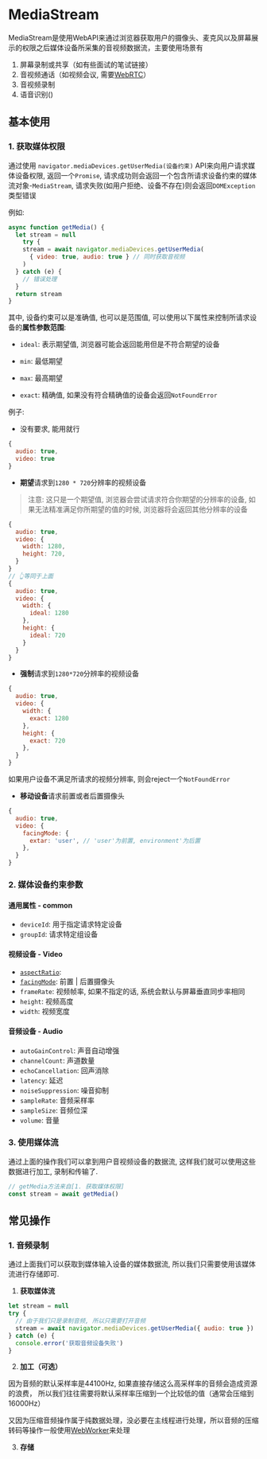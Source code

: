 # MediaStream

MediaStream是使用WebAPI来通过浏览器获取用户的摄像头、麦克风以及屏幕展示的权限之后媒体设备所采集的音视频数据流，主要使用场景有
1. 屏幕录制或共享（如有些面试的笔试链接）
2. 音视频通话（如视频会议, 需要[WebRTC](CO.程序员/FE.前端/WebRTC/WebRTC.md)）
3. 音视频录制
4. 语音识别()

## 基本使用

### 1. 获取媒体权限

通过使用 `navigator.mediaDevices.getUserMedia(设备约束)` API来向用户请求媒体设备权限, 返回一个`Promise`, 请求成功则会返回一个包含所请求设备约束的媒体流对象-`MediaStream`, 请求失败(如用户拒绝、设备不存在)则会返回`DOMException`类型错误

例如:
```javascript
async function getMedia() {
  let stream = null
	try {
    stream = await navigator.mediaDevices.getUserMedia(
      { video: true, audio: true } // 同时获取音视频
    )
  } catch (e) {
    // 错误处理
  }
  return stream
}
```



其中, 设备约束可以是准确值, 也可以是范围值, 可以使用以下属性来控制所请求设备的**属性参数范围**:

+ `ideal`: 表示期望值, 浏览器可能会返回能用但是不符合期望的设备

+ `min`: 最低期望

+ `max`: 最高期望

+ `exact`: 精确值, 如果没有符合精确值的设备会返回`NotFoundError`

  

例子:

+ 没有要求, 能用就行

```javascript
{
  audio: true,
  video: true
}
```



+ **期望**请求到`1280 * 720`分辨率的视频设备

> 注意: 这只是一个期望值, 浏览器会尝试请求符合你期望的分辨率的设备, 如果无法精准满足你所期望的值的时候, 浏览器将会返回其他分辨率的设备

```javascript
{
  audio: true,
  video: {
    width: 1280,
    height: 720,
  }
}
// 👆等同于上面
{
  audio: true,
  video: {
    width: {
      ideal: 1280
    },
    height: {
      ideal: 720
    }
  }
}
```

+ **强制**请求到`1280*720`分辨率的视频设备

```javascript
{
  audio: true,
  video: {
    width: {
      exact: 1280
    },
    height: {
      exact: 720
    },
  }
}
```

如果用户设备不满足所请求的视频分辨率, 则会reject一个`NotFoundError`

+ **移动设备**请求前置或者后置摄像头

```javascript
{
  audio: true,
  video: {
    facingMode: {
      extar: 'user', // 'user'为前置, environment'为后置
    },
  }
}
```



### 2. 媒体设备约束参数

#### 通用属性 - common

+ `deviceId`: 用于指定请求特定设备
+ `groupId`: 请求特定组设备

#### 视频设备 - Video

+ [`aspectRatio`](https://developer.mozilla.org/en-US/docs/Web/API/MediaTrackConstraints/aspectRatio): 
+ [`facingMode`](https://developer.mozilla.org/en-US/docs/Web/API/MediaTrackConstraints/facingMode): 前置 | 后置摄像头
+ `frameRate`: 视频帧率, 如果不指定的话, 系统会默认与屏幕垂直同步率相同
+ `height`: 视频高度
+ `width`: 视频宽度

#### 音频设备 - Audio

+ `autoGainControl`: 声音自动增强
+ `channelCount`: 声道数量
+ `echoCancellation`: 回声消除
+ `latency`: 延迟
+ `noiseSuppression`: 噪音抑制
+ `sampleRate`: 音频采样率
+ `sampleSize`: 音频位深
+ `volume`: 音量



### 3. 使用媒体流

通过上面的操作我们可以拿到用户音视频设备的数据流, 这样我们就可以使用这些数据进行加工, 录制和传输了.

```javascript
// getMedia方法来自[1. 获取媒体权限]
const stream = await getMedia()

```



## 常见操作

### 1. 音频录制

通过上面我们可以获取到媒体输入设备的媒体数据流, 所以我们只需要使用该媒体流进行存储即可.
1. **获取媒体流**

```javascript
let stream = null
try {
  // 由于我们只是录制音频, 所以只需要打开音频
  stream = await navigator.mediaDevices.getUserMedia({ audio: true })
} catch (e) {
  console.error('获取音频设备失败')
}

```

2. **加工（可选）**

  因为音频的默认采样率是44100Hz, 如果直接存储这么高采样率的音频会造成资源的浪费， 所以我们往往需要将默认采样率压缩到一个比较低的值（通常会压缩到16000Hz）

  又因为压缩音频操作属于纯数据处理，没必要在主线程进行处理，所以音频的压缩转码等操作一般使用[WebWorker](CO.程序员/FE.前端/基础/WebWorker.md)来处理

  

3. **存储**

   